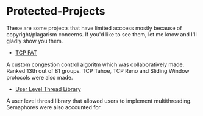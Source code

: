 # Protected-Projects
These are some projects that have limited acccess mostly because of copyright/plagarism concerns. If you'd like to see them, let me know and I'll gladly show you them.

- [TCP FAT](https://drive.google.com/drive/folders/1w1nNJL2mCykwrbe4jac59IFNBcAsr5EV?usp=drive_link)

A custom congestion control algoritm which was collaboratively made. Ranked 13th out of 81 groups.
TCP Tahoe, TCP Reno and Sliding Window protocols were also made.

- [User Level Thread Library](https://drive.google.com/drive/folders/16ceKbHNhZwZ3bNZLQiuCLZ-IivzPfh8m?usp=drive_link)

A user level thread library that allowed users to implement multithreading. Semaphores were also accounted for.
